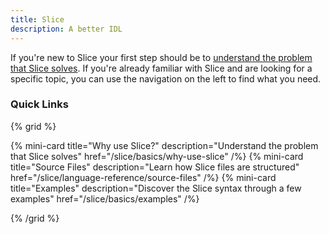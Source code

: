 ```yaml
---
title: Slice
description: A better IDL
---
```


If you're new to Slice your first step should be to [understand the problem that Slice solves](/slice/basics/why-use-slice). If you're already familiar with Slice and are looking for a specific topic, you can use the navigation on the left to find what you need.

### Quick Links

{% grid %}

{% mini-card title="Why use Slice?" description="Understand the problem that Slice solves" href="/slice/basics/why-use-slice" /%}
{% mini-card title="Source Files" description="Learn how Slice files are structured" href="/slice/language-reference/source-files" /%}
{% mini-card title="Examples" description="Discover the Slice syntax through a few examples" href="/slice/basics/examples" /%}

{% /grid %}
